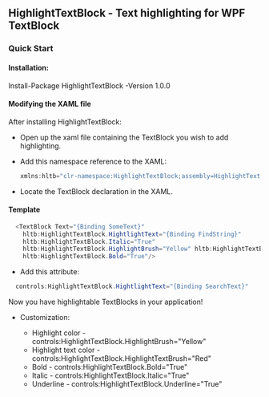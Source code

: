 ## HighlightTextBlock - Text highlighting for WPF TextBlock

### Quick Start
#### Installation:
Install-Package HighlightTextBlock -Version 1.0.0
#### Modifying the XAML file

After installing HighlightTextBlock:

* Open up the xaml file containing the TextBlock you wish to add highlighting. 
* Add this namespace reference to the XAML: 
  ```C#
  xmlns:hltb="clr-namespace:HighlightTextBlock;assembly=HighlightTextBlock"
  ```
  
* Locate the TextBlock declaration in the XAML. 
#### Template
```C#
  <TextBlock Text="{Binding SomeText}"
    hltb:HighlightTextBlock.HightlightText="{Binding FindString}"
    hltb:HighlightTextBlock.Italic="True"
    hltb:HighlightTextBlock.HighlightBrush="Yellow" hltb:HighlightTextBlock.HighlightTextBrush="Red"
    hltb:HighlightTextBlock.Bold="True"/>
```
* Add this attribute:
```C#
  controls:HighlightTextBlock.HightlightText="{Binding SearchText}" 
```  
Now you have highlightable TextBlocks in your application!
* Customization:

  * Highlight color - controls:HighlightTextBlock.HighlightBrush="Yellow" 
  * Highlight text color - controls:HighlightTextBlock.HighlightTextBrush="Red"
  * Bold - controls:HighlightTextBlock.Bold="True"
  * Italic - controls:HighlightTextBlock.Italic="True"
  * Underline - controls:HighlightTextBlock.Underline="True"
  
